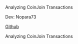 Analyzing CoinJoin Transactions 

Dev: Nopara73

[Github](https://github.com/nopara73/CoinJoinAnalysis)

Analyzing CoinJoin Transactions 
